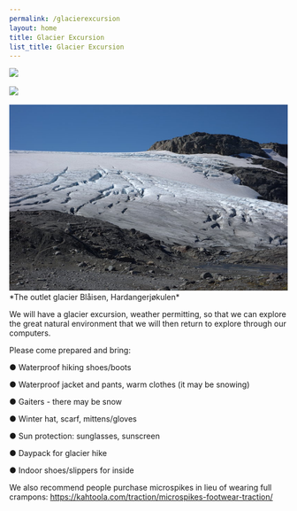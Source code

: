 ```yaml
---
permalink: /glacierexcursion
layout: home
title: Glacier Excursion
list_title: Glacier Excursion
---
```


<img src="assets/imgs/glacier.jpg](https://github.com/Machine-Learning-in-Glaciology-Workshop/Machine-Learning-in-Glaciology-Workshop.github.io/blob/master/assets/imgs/DJI_0607.jpg?raw=true" width="700"> <br>

<img src="assets/imgs/glacier.jpg](https://github.com/Machine-Learning-in-Glaciology-Workshop/Machine-Learning-in-Glaciology-Workshop.github.io/blob/master/assets/imgs/DJI_0607.jpg?raw=true" width="700"> <br>

<img src="assets/imgs/glacier.jpg">
*The outlet glacier Blåisen, Hardangerjøkulen*

We will have a glacier excursion, weather permitting, so that we can explore the great natural environment that we will then return to explore through our computers.

Please come prepared and bring:

●  Waterproof hiking shoes/boots

●  Waterproof jacket and pants, warm clothes (it may be snowing)

●  Gaiters - there may be snow

●  Winter hat, scarf, mittens/gloves

●  Sun protection: sunglasses, sunscreen

●  Daypack for glacier hike

●  Indoor shoes/slippers for inside

We also recommend people purchase microspikes in lieu of wearing full crampons: https://kahtoola.com/traction/microspikes-footwear-traction/

